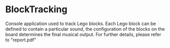 # BlockTracking

Console application used to track Lego blocks. Each Lego block can be defined to contain a particular sound, the configuration of the blocks on the board determines the final musical output.
For further details, please refer to "report.pdf"
